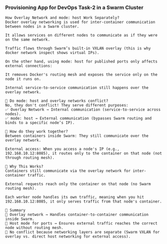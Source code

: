 ### Provisioning App for DevOps Task-2 in a Swarm Cluster
    How Overlay Network and mode: host Work Separately?
    Docker overlay networking is used for inter-container communication between nodes in a Swarm cluster.

    It allows services on different nodes to communicate as if they were on the same network.

    Traffic flows through Swarm’s built-in VXLAN overlay (this is why docker network inspect shows virtual IPs).

    On the other hand, using mode: host for published ports only affects external connections:

    It removes Docker's routing mesh and exposes the service only on the node it runs on.

    Internal service-to-service communication still happens over the overlay network.

    🔹 Do mode: host and overlay networks conflict?
    No, they don't conflict! They serve different purposes:
    ✅ Overlay Network → Internal communication (service-to-service across nodes).
    ✅ mode: host → External communication (bypasses Swarm routing and binds to a specific node’s IP).

    🔹 How do they work together?
    Between containers inside Swarm: They still communicate over the overlay network.

    External access: When you access a node's IP (e.g., 192.168.10.12:8085), it routes only to the container on that node (not through routing mesh).

    🔹 Why This Works?
    Containers still communicate via the overlay network for inter-container traffic.

    External requests reach only the container on that node (no Swarm routing mesh).

    Each worker node handles its own traffic, meaning when you hit 192.168.10.12:8085, it only serves traffic from that node's container.

    🔹 Summary
    🔹 Overlay network → Handles container-to-container communication inside Swarm.
    🔹 Host mode for ports → Ensures external traffic reaches the correct node without routing mesh.
    🔹 No conflict because networking layers are separate (Swarm VXLAN for overlay vs. direct host networking for external access).

    


